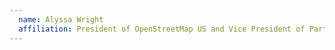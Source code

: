 ```yaml
---
  name: Alyssa Wright
  affiliation: President of OpenStreetMap US and Vice President of Partnerships at Mapzen
---
```

